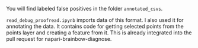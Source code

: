 You will find labeled false positives in the folder ```annotated_csvs```.

```read_debug_proofread.ipynb``` imports data of this format. I also used it for annotating the data. It contains code for getting selected points from the points layer and creating a feature from it. This is already integrated into the pull request for napari-brainbow-diagnose.

